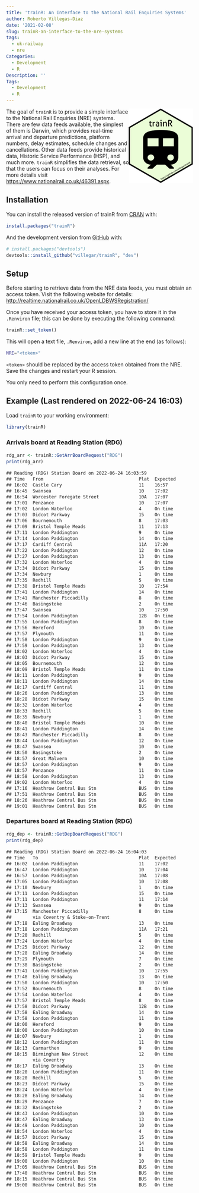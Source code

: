 ```yaml
---
title: 'trainR: An Interface to the National Rail Enquiries Systems'
author: Roberto Villegas-Diaz
date: '2021-02-08'
slug: trainR-an-interface-to-the-nre-systems
tags:
  - uk-railway
  - nre
Categories:
  - Development
  - R
Description: ''
Tags:
  - Development
  - R
---
```


<img src="https://raw.githubusercontent.com/villegar/trainR/main/inst/images/logo.png" alt="logo" align="right" height=200px/>

The goal of `trainR` is to provide a simple interface to the 
National Rail Enquiries (NRE) systems. There are few data feeds 
available, the simplest of them is Darwin, which provides real-time 
arrival and departure predictions, platform numbers, delay estimates, 
schedule changes and cancellations. Other data feeds provide historical 
data, Historic Service Performance (HSP), and much more. `trainR` 
simplifies the data retrieval, so that the users can focus on their 
analyses. For more details visit 
https://www.nationalrail.co.uk/46391.aspx.

## Installation

You can install the released version of trainR from [CRAN](https://CRAN.R-project.org) with:

``` r
install.packages("trainR")
```

And the development version from [GitHub](https://github.com/) with:

``` r
# install.packages("devtools")
devtools::install_github("villegar/trainR", "dev")
```

## Setup
Before starting to retrieve data from the NRE data feeds, you must obtain an access token. 
Visit the following website for details: http://realtime.nationalrail.co.uk/OpenLDBWSRegistration/

Once you have received your access token, you have to store it in the `.Renviron` file; this can be 
done by executing the following command:


```r
trainR::set_token()
```

This will open a text file, `.Renviron`, add a new line at the end (as follows):

```bash
NRE="<token>"
```

`<token>` should be replaced by the access token obtained from the NRE. Save the changes and restart 
your R session.

You only need to perform this configuration once.

## Example (Last rendered on 2022-06-24 16:03)

Load `trainR` to your working environment:

```r
library(trainR)
```

### Arrivals board at Reading Station (RDG)


```r
rdg_arr <- trainR::GetArrBoardRequest("RDG")
print(rdg_arr)
```

```
## Reading (RDG) Station Board on 2022-06-24 16:03:59
## Time   From                                    Plat  Expected
## 16:02  Castle Cary                             11    16:57
## 16:45  Swansea                                 10    17:02
## 16:54  Worcester Foregate Street               10A   17:07
## 17:01  Penzance                                10    17:07
## 17:02  London Waterloo                         4     On time
## 17:03  Didcot Parkway                          15    On time
## 17:06  Bournemouth                             8     17:03
## 17:09  Bristol Temple Meads                    11    17:13
## 17:11  London Paddington                       9     On time
## 17:14  London Paddington                       14    On time
## 17:17  Cardiff Central                         11A   17:20
## 17:22  London Paddington                       12    On time
## 17:27  London Paddington                       13    On time
## 17:32  London Waterloo                         4     On time
## 17:34  Didcot Parkway                          15    On time
## 17:34  Newbury                                 1     On time
## 17:35  Redhill                                 5     On time
## 17:38  Bristol Temple Meads                    10    17:54
## 17:41  London Paddington                       14    On time
## 17:41  Manchester Piccadilly                   8     On time
## 17:46  Basingstoke                             2     On time
## 17:47  Swansea                                 10    17:50
## 17:54  London Paddington                       12B   On time
## 17:55  London Paddington                       8     On time
## 17:56  Hereford                                10    On time
## 17:57  Plymouth                                11    On time
## 17:58  London Paddington                       9     On time
## 17:59  London Paddington                       13    On time
## 18:02  London Waterloo                         4     On time
## 18:03  Didcot Parkway                          15    On time
## 18:05  Bournemouth                             12    On time
## 18:09  Bristol Temple Meads                    11    On time
## 18:11  London Paddington                       9     On time
## 18:11  London Paddington                       14    On time
## 18:17  Cardiff Central                         11    On time
## 18:26  London Paddington                       13    On time
## 18:28  Didcot Parkway                          15    On time
## 18:32  London Waterloo                         4     On time
## 18:33  Redhill                                 5     On time
## 18:35  Newbury                                 1     On time
## 18:40  Bristol Temple Meads                    10    On time
## 18:41  London Paddington                       14    On time
## 18:43  Manchester Piccadilly                   8     On time
## 18:44  London Paddington                       12    On time
## 18:47  Swansea                                 10    On time
## 18:50  Basingstoke                             2     On time
## 18:57  Great Malvern                           10    On time
## 18:57  London Paddington                       9     On time
## 18:57  Penzance                                11    On time
## 18:58  London Paddington                       13    On time
## 19:02  London Waterloo                         4     On time
## 17:16  Heathrow Central Bus Stn                BUS   On time
## 17:51  Heathrow Central Bus Stn                BUS   On time
## 18:26  Heathrow Central Bus Stn                BUS   On time
## 19:01  Heathrow Central Bus Stn                BUS   On time
```

### Departures board at Reading Station (RDG)


```r
rdg_dep <- trainR::GetDepBoardRequest("RDG")
print(rdg_dep)
```

```
## Reading (RDG) Station Board on 2022-06-24 16:04:03
## Time   To                                      Plat  Expected
## 16:02  London Paddington                       11    17:02
## 16:47  London Paddington                       10    17:04
## 16:57  London Paddington                       10A   17:08
## 17:05  London Paddington                       10    17:08
## 17:10  Newbury                                 1     On time
## 17:11  London Paddington                       15    On time
## 17:11  London Paddington                       11    17:14
## 17:13  Swansea                                 9     On time
## 17:15  Manchester Piccadilly                   8     On time
##        via Coventry & Stoke-on-Trent           
## 17:18  Ealing Broadway                         13    On time
## 17:18  London Paddington                       11A   17:21
## 17:20  Redhill                                 5     On time
## 17:24  London Waterloo                         4     On time
## 17:25  Didcot Parkway                          12    On time
## 17:28  Ealing Broadway                         14    On time
## 17:29  Plymouth                                7     On time
## 17:38  Basingstoke                             2     On time
## 17:41  London Paddington                       10    17:55
## 17:48  Ealing Broadway                         13    On time
## 17:50  London Paddington                       10    17:50
## 17:52  Bournemouth                             8     On time
## 17:54  London Waterloo                         4     On time
## 17:57  Bristol Temple Meads                    8     On time
## 17:58  Didcot Parkway                          12B   On time
## 17:58  Ealing Broadway                         14    On time
## 17:58  London Paddington                       11    On time
## 18:00  Hereford                                9     On time
## 18:00  London Paddington                       10    On time
## 18:07  Newbury                                 1     On time
## 18:12  London Paddington                       11    On time
## 18:13  Carmarthen                              9     On time
## 18:15  Birmingham New Street                   12    On time
##        via Coventry                            
## 18:17  Ealing Broadway                         13    On time
## 18:20  London Paddington                       11    On time
## 18:20  Redhill                                 5     On time
## 18:23  Didcot Parkway                          15    On time
## 18:24  London Waterloo                         4     On time
## 18:28  Ealing Broadway                         14    On time
## 18:29  Penzance                                7     On time
## 18:32  Basingstoke                             2     On time
## 18:43  London Paddington                       10    On time
## 18:47  Ealing Broadway                         13    On time
## 18:49  London Paddington                       10    On time
## 18:54  London Waterloo                         4     On time
## 18:57  Didcot Parkway                          15    On time
## 18:58  Ealing Broadway                         14    On time
## 18:58  London Paddington                       11    On time
## 18:59  Bristol Temple Meads                    9     On time
## 19:00  London Paddington                       10    On time
## 17:05  Heathrow Central Bus Stn                BUS   On time
## 17:40  Heathrow Central Bus Stn                BUS   On time
## 18:15  Heathrow Central Bus Stn                BUS   On time
## 19:00  Heathrow Central Bus Stn                BUS   On time
```
